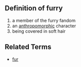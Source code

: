 ## Definition of furry

1. a member of the furry fandom
2. an [anthropomorphic](/anthropomorphic) character
3. being covered in soft hair

## Related Terms

- [fur](/fur)
